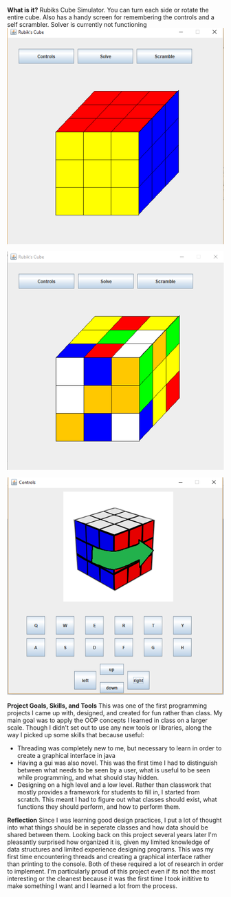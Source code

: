 **What is it?** Rubiks Cube Simulator. You can turn each side or rotate the entire cube. Also has a handy screen for remembering the controls and a self scrambler. Solver is currently not functioning
![Solved Cube](exampleImages/solved.png)

![Scrambled Cube](exampleImages/scrambled.png)

![Controls](exampleImages/controls.png)


**Project Goals, Skills, and Tools**
This was one of the first programming projects I came up with, designed, and created for fun rather than class. My main goal was to apply the OOP concepts I learned in class on a larger scale. Though I didn't set out to use any new tools or libraries, along the way I picked up some skills that because useful:
* Threading was completely new to me, but necessary to learn in order to create a graphical interface in java
* Having a gui was also novel. This was the first time I had to distinguish between what needs to be seen by a user, what is useful to be seen while programming, and what should stay hidden.
* Designing on a high level and a low level. Rather than classwork that mostly provides a framework for students to fill in, I started from scratch. This meant I had to figure out what classes should exist, what functions they should perform, and how to perform them.


**Reflection**
Since I was learning good design practices, I put a lot of thought into what things should be in seperate classes and how data should be shared between them. Looking back on this project several years later I'm pleasantly surprised how organized it is, given my limited knowledge of data structures and limited experience designing programs. This was my first time encountering threads and creating a graphical interface rather than printing to the console. Both of these required a lot of research in order to implement. I'm particularly proud of this project even if its not the most interesting or the cleanest because it was the first time I took inititive to make something I want and I learned a lot from the process.

